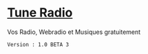 # [Tune Radio](https://tune-radio.github.io)
Vos Radio, Webradio et Musiques gratuitement

``Version : 1.0 BETA 3``
